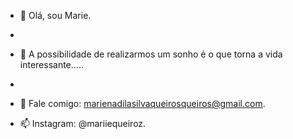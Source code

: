 - 👋 Olá, sou Marie.
- 
- 🌱 A possibilidade de realizarmos um sonho é o que torna a vida interessante.....
- 
- 💞️ Fale comigo: marienadilasilvaqueirosqueiros@gmail.com.


- 📫 Instagram: @mariiequeiroz.

<!---
Marie245/Marie245 is a ✨ special ✨ repository because its `README.md` (this file) appears on your GitHub profile.
You can click the Preview link to take a look at your changes.
--->
